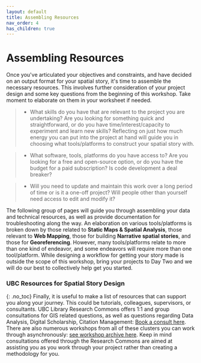 ```yaml
---
layout: default
title: Assembling Resources
nav_order: 4
has_children: true
---
```

# Assembling Resources

Once you've articulated your objectives and constraints, and have decided on an output format for your spatial story, it's time to assemble the necessary resources. This involves further consideration of your project design and some key questions from the beginning of this workshop. Take moment to elaborate on them in your worksheet if needed.

> - What skills do you have that are relevant to the project you are undertaking? Are you looking for something quick and straightforward, or do you have time/interest/capacity to experiment and learn new skills? Reflecting on just how much energy you can put into the project at hand will guide you in choosing what tools/platforms to construct your spatial story with.

> - What software, tools, platforms do you have access to? Are you looking for a free and open-source option, or do you have the budget for a paid subscription? Is code development a deal breaker? 

> - Will you need to update and maintain this work over a long period of time or is it a one-off project? Will people other than yourself need access to edit and modify it? 


The following group of pages will guide you through assembling your data and technical resources, as well as provide documentation for troubleshooting along the way. An elaboration on various tools/platforms is broken down by those related to **Static Maps & Spatial Analysis**, those relevant to **Web Mapping**, those for building **Narrative spatial stories**, and those for **Georeferencing**. However, many tools/platforms relate to more than one kind of endeavor, and some endeavors will require more than one tool/platform. While designing a workflow for getting your story made is outside the scope of this workshop, bring your projects to Day Two and we will do our best to collectively help get you started. 



### UBC Resources for Spatial Story Design
{: .no_toc}
Finally, it is useful to make a list of resources that can support you along your journey. This could be tutorials, colleagues, supervisors, or consultants. UBC Library Research Commons offers 1:1 and group consultations for GIS related questions, as well as questions regarding Data Analysis, Digital Scholarship, Citation Management: [Book a consult here](https://libcal.library.ubc.ca/appointments/research_commons). There are also numerous workshops from all of these clusters you can work through asynchronously: [see workshop archive here](https://ubc-library-rc.github.io/). Keep in mind consultations offered through the Research Commons are aimed at assisting you as you work through your project rather than creating a methodology for you. 



